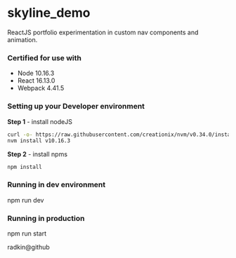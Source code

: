 # skyline_demo
ReactJS portfolio experimentation in custom nav components and animation.

### Certified for use with
* Node 10.16.3
* React 16.13.0
* Webpack 4.41.5

### Setting up your Developer environment

**Step 1** - install nodeJS
```bash
curl -o- https://raw.githubusercontent.com/creationix/nvm/v0.34.0/install.sh | bash
nvm install v10.16.3
```

**Step 2** - install npms

`npm install`

### Running in dev environment
npm run dev

### Running in production
npm run start

radkin@github
